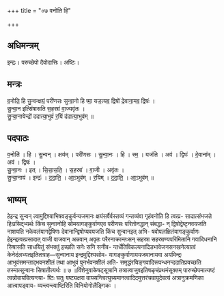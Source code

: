 +++
title = "०७ वनोति हि"

+++
## अधिमन्त्रम्
इन्द्रः। परुच्छेपो दैवोदासिः। अष्टिः।

## मन्त्रः
व॒नोति॒ हि सु॒न्वन्क्षयं॒ परी॑णसः सुन्वा॒नो हि ष्मा॒ यज॒त्यव॒ द्विषो॑ दे॒वाना॒मव॒ द्विषः॑ ।  
सु॒न्वा॒न इत्सि॑षासति स॒हस्रा॑ वा॒ज्यवृ॑तः ।  
सु॒न्वा॒नायेन्द्रो॑ ददात्या॒भुवं॑ र॒यिं द॑दात्या॒भुव॑म् ॥

## पदपाठः
व॒नोति॑ । हि । सु॒न्वन् । क्षय॑म् । परी॑णसः । सु॒न्वा॒नः । हि । स्म॒ । यज॑ति । अव॑ । द्विषः॑ । दे॒वाना॑म् । अव॑ । द्विषः॑ ।  
सु॒न्वा॒नः । इत् । सि॒सा॒स॒ति॒ । स॒हस्रा॑ । वा॒जी । अवृ॑तः ।  
सु॒न्वा॒नाय॑ । इन्द्रः॑ । द॒दा॒ति॒ । आ॒ऽभुव॑म् । र॒यिम् । द॒दा॒ति॒ । आ॒ऽभुव॑म् ॥

## भाष्यम्
हेइन्द्र सुन्वन् त्वामुद्दिश्याभिषवङ्कुर्वन्यजमानः क्षयंसर्वैर्वस्तव्यं गन्तव्यंवा गृहंवनोति हि त्वत्प्र- सादात्संभजते हिःप्रसिद्भ्यर्थः किंच सुन्वानोहि सोमयागङ्कुर्वाणएव परीणसः परितोनद्धान् संबद्धा- न् द्विषोद्वेष्टृनवयजति नाशयति नकेवलंयागद्वेषिणः देवानान्द्विषोप्यवयजति किंच सुन्वानइत् अभि- षवोपलक्षितंयागङ्कुर्वाणः हेइन्द्रत्वत्प्रसादात् वाजी वाजवान् अन्नवान् अवृतः परैरनाक्रान्तःसन् सहस्रा सहस्राण्यपरिमितानि गवादिधनानि सिषासति साधयितुं संभक्तुं इच्छति सनेः सनि सनीव- न्तर्धेतिविकल्पनादिडभावेजनसनखनेत्यात्वं केनेदंलभ्यतइतितत्राह—सुन्वानाय इन्द्रमुद्दिश्यसोम- यागङ्कुर्वाणाययजमानायवा अयमिन्द्रः आभुवंसमन्ताद्भवनशीलं तथा आभुवं पुनर्भवनशीलं अति- समृद्धंरयिङ्गवादिरूपन्धनन्ददातिप्रयच्छति तस्मात्सुन्वानः सिषातीत्यर्थः ॥ ७ ॥विंशेनुवाकेषट्सूत्रानि तत्रात्वाजुवइतिषळृचंप्रथमंसूक्तम् पारुच्छेपमात्यष्टं त्वन्नोवायवित्यन्त्या- ष्टिः चतुः षष्ट्यक्षरा वाय्व्यन्त्वित्युच्यमानत्वादिदमुत्तरंचवायुदेवत्यं अत्रानुक्रमणिका आत्वापड्वाय- व्यन्त्वन्त्याष्टिरिति विनियोगोलैङ्गिकः ।